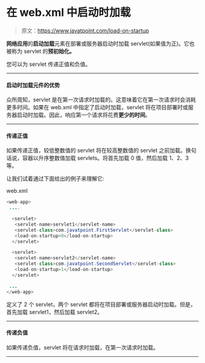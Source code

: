 # 在 web.xml 中启动时加载

> 原文：<https://www.javatpoint.com/load-on-startup>

**网络应用**的**启动加载**元素在部署或服务器启动时加载 servlet(如果值为正)。它也被称为 servlet 的**预初始化。**

您可以为 servlet 传递正值和负值。

* * *

#### 启动时加载元件的优势

众所周知，servlet 是在第一次请求时加载的。这意味着它在第一次请求时会消耗更多时间。如果在 web.xml 中指定了启动时加载，servlet 将在项目部署时或服务器启动时加载。因此，响应第一个请求将花费**更少的时间**。

* * *

#### 传递正值

如果传递正值，较低整数值的 servlet 将在较高整数值的 servlet 之前加载。换句话说，容器以升序整数值加载 servlets。将首先加载 0 值，然后加载 1、2、3 等。

让我们试着通过下面给出的例子来理解它:

web.xml

```java
<web-app>
 ....

  <servlet>
   <servlet-name>servlet1</servlet-name>
   <servlet-class>com.javatpoint.FirstServlet</servlet-class>
   <load-on-startup>0</load-on-startup>
  </servlet>

  <servlet>
   <servlet-name>servlet2</servlet-name>
   <servlet-class>com.javatpoint.SecondServlet</servlet-class>
   <load-on-startup>1</load-on-startup>
  </servlet>

 ...
</web-app>

```

定义了 2 个 servlet，两个 servlet 都将在项目部署或服务器启动时加载。但是，首先加载 servlet1，然后加载 servlet2。

* * *

#### 传递负值

如果传递负值，servlet 将在请求时加载，在第一次请求时加载。

* * *